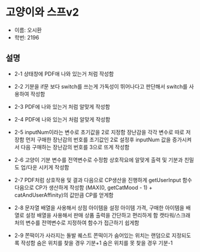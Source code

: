 # 고양이와 스프v2

- 이름: 오시환
- 학번: 2196

## 설명

- 2-1
상태창에 PDF애 나와 있는거 처럼 작성함

- 2-2
기분을 if문 보다 switch를 쓰는게 가독성이 뛰어나다고 판단해서 switch를 사용하여 작성함

- 2-3
PDF에 나와 있는거 처럼 알맞게 작성함

- 2-4
PDF에 나와 있는거 처럼 알맞게 작성함

- 2-5
inputNum이라는 변수로 초기값을 2로 지정함
장난감을 각각 변수로 따로 저장함
먼저 구매한 장난감의 번호를 초기값인 2로 설정후 inputNum 값을 증가시켜서 다음 구매하는
장난감의 번호를 3으로 뜨게 작성함

- 2-6
고양이 기분 변수를 전역변수로 수정함
상호작요에 알맞게 출력 및 기분과 친밀도 업/다운 시키게 작성함

- 2-7
PDF처럼 상호작용 및 결과 다음으로 CP생산을 진행하게 getUserInput 함수 다음으로 CP가 생산하게 작성함
(MAX(0, getCatMood - 1) + catAndUserAffinity)의 값만큼 CP를 얻게함

- 2-8
문자열 배열을 사용해서 상점 아이템을 설정
아이템 가격, 구매한 아이템을 배열로 설정
배열을 사용해서 판매 상품 출력을 간단하고 편리하게 함
캣타워/스크래처의 변수를 전역변수로 지정하여 함수가 접근하기 쉽게함

- 2-9
쫀떡이가 사라지는 돌발 퀘스트
쫀떡이가 숨어있는 위치는 랜덤으로 지정되도록 작성함
숨은 위치를 찾을 경우 기분+1
숨은 위치를 못 찾을 경우 기분-1